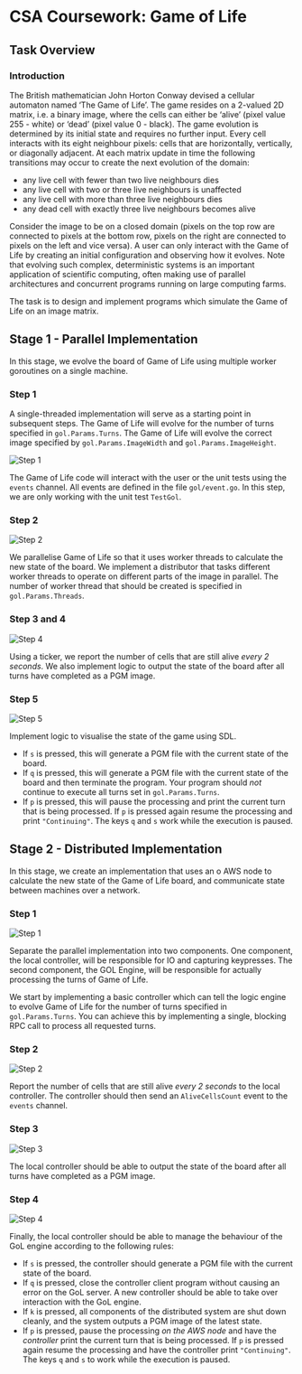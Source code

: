 # CSA Coursework: Game of Life


## Task Overview

### Introduction

The British mathematician John Horton Conway devised a cellular automaton named ‘The Game of Life’. The game resides on a 2-valued 2D matrix, i.e. a binary image, where the cells can either be ‘alive’ (pixel value 255 - white) or ‘dead’ (pixel value 0 - black). The game evolution is determined by its initial state and requires no further input. Every cell interacts with its eight neighbour pixels: cells that are horizontally, vertically, or diagonally adjacent. At each matrix update in time the following transitions may occur to create the next evolution of the domain:

- any live cell with fewer than two live neighbours dies
- any live cell with two or three live neighbours is unaffected
- any live cell with more than three live neighbours dies
- any dead cell with exactly three live neighbours becomes alive

Consider the image to be on a closed domain (pixels on the top row are connected to pixels at the bottom row, pixels on the right are connected to pixels on the left and vice versa). A user can only interact with the Game of Life by creating an initial configuration and observing how it evolves. Note that evolving such complex, deterministic systems is an important application of scientific computing, often making use of parallel architectures and concurrent programs running on large computing farms.

The task is to design and implement programs which simulate the Game of Life on an image matrix.

## Stage 1 - Parallel Implementation

In this stage, we evolve the board of Game of Life using multiple worker goroutines on a single machine. 
### Step 1

A single-threaded implementation will serve as a starting point in subsequent steps. The Game of Life will evolve for the number of turns specified in `gol.Params.Turns`. The Game of Life will evolve the correct image specified by  `gol.Params.ImageWidth` and `gol.Params.ImageHeight`.

![Step 1](content/cw_diagrams-Parallel_1.png)

The Game of Life code will interact with the user or the unit tests using the `events` channel. All events are defined in the file `gol/event.go`. In this step, we are only working with the unit test `TestGol`.

### Step 2

![Step 2](content/cw_diagrams-Parallel_2.png)

We parallelise Game of Life so that it uses worker threads to calculate the new state of the board. We implement a distributor that tasks different worker threads to operate on different parts of the image in parallel. The number of worker thread that should be created is specified in `gol.Params.Threads`.

### Step 3 and 4 

![Step 4](content/cw_diagrams-Parallel_4.png)

Using a ticker, we report the number of cells that are still alive *every 2 seconds*. We also implement logic to output the state of the board after all turns have completed as a PGM image.

### Step 5

![Step 5](content/cw_diagrams-Parallel_5.png)

Implement logic to visualise the state of the game using SDL. 

- If `s` is pressed, this will generate a PGM file with the current state of the board.
- If `q` is pressed, this will generate a PGM file with the current state of the board and then terminate the program. Your program should *not* continue to execute all turns set in `gol.Params.Turns`.
- If `p` is pressed, this will pause the processing and print the current turn that is being processed. If `p` is pressed again resume the processing and print `"Continuing"`. The keys `q` and `s` work while the execution is paused.


## Stage 2 - Distributed Implementation

In this stage, we create an implementation that uses an o
AWS node to calculate the new state of the Game of Life board,
and communicate state between machines over a network. 

### Step 1

![Step 1](content/cw_diagrams-Distributed_1.png)

Separate the parallel implementation into two components. One component, the local controller, will be responsible for IO and capturing keypresses. The second component, the GOL Engine, will be responsible for actually processing the turns of Game of Life. 

We start by implementing a basic controller which can tell the logic engine to evolve Game of Life for the number of turns specified in `gol.Params.Turns`. You can achieve this by implementing a single, blocking RPC call to process all requested turns.

### Step 2

![Step 2](content/cw_diagrams-Distributed_2.png)

Report the number of cells that are still alive *every 2 seconds* to the local controller. The controller should then send an `AliveCellsCount` event to the `events` channel. 

### Step 3

![Step 3](content/cw_diagrams-Distributed_3.png)

The local controller should be able to output the state of the board after all turns have completed as a PGM image. 


### Step 4

![Step 4](content/cw_diagrams-Distributed_4.png)

Finally, the local controller should be able to manage the behaviour of the GoL engine according to the following rules: 

- If `s` is pressed, the controller should generate a PGM file with the current state of the board.
- If `q` is pressed, close the controller client program without causing an error on the GoL server. A new controller should be able to take over interaction with the GoL engine.
- If `k` is pressed, all components of the distributed system are shut down cleanly, and the system outputs a PGM image of the latest state.
- If `p` is pressed, pause the processing *on the AWS node* and have the *controller* print the current turn that is being processed. If `p` is pressed again resume the processing and have the controller print `"Continuing"`. The keys `q` and `s` to work while the execution is paused.



